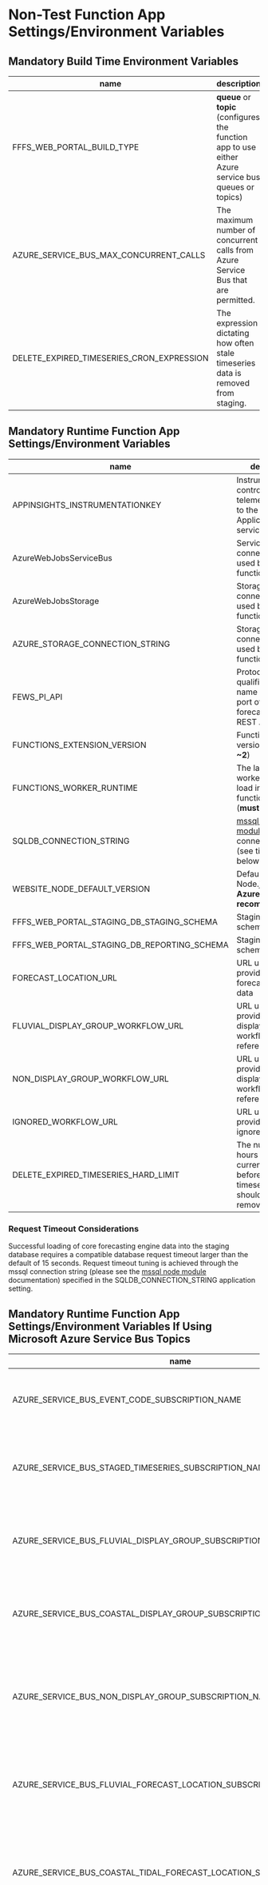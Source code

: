 # Non-Test Function App Settings/Environment Variables

## Mandatory Build Time Environment Variables

| name                                      | description                                                                                             |
|-------------------------------------------|---------------------------------------------------------------------------------------------------------|
| FFFS_WEB_PORTAL_BUILD_TYPE                | **queue** or **topic** (configures the function app to use either Azure service bus queues or topics)   |
| AZURE_SERVICE_BUS_MAX_CONCURRENT_CALLS    | The maximum number of concurrent calls from Azure Service Bus that are permitted.                       |
| DELETE_EXPIRED_TIMESERIES_CRON_EXPRESSION | The expression dictating how often stale timeseries data is removed from staging.                       |

## Mandatory Runtime Function App Settings/Environment Variables

| name                                      | description                                                                                                                           |
|-------------------------------------------|---------------------------------------------------------------------------------------------------------------------------------------|
| APPINSIGHTS_INSTRUMENTATIONKEY            | Instrumention key controlling if telemetry is sent to the ApplicationInsights service                                                 |
| AzureWebJobsServiceBus                    | Service bus connection string used by the function app                                                                                |
| AzureWebJobsStorage                       | Storage account connection string used by the function app                                                                            |
| AZURE_STORAGE_CONNECTION_STRING           | Storage account connection string used by the function app                                                                            |
| FEWS_PI_API                               | Protocol, fully qualified domain name and optional port of the core forecasting engine REST API                                       |
| FUNCTIONS_EXTENSION_VERSION               | Functions runtime version (**must be ~2**)                                                                                            |
| FUNCTIONS_WORKER_RUNTIME                  | The language worker runtime to load in the function app (**must be node**)                                                            |
| SQLDB_CONNECTION_STRING                   | [mssql node module](https://www.npmjs.com/package/mssql) connection string (see timeout note below)                                   |
| WEBSITE_NODE_DEFAULT_VERSION              | Default version of Node.js (**Microsoft Azure default is recommended**)                                                               |
| FFFS_WEB_PORTAL_STAGING_DB_STAGING_SCHEMA | Staging, staging schema name                                                                                                          |
| FFFS_WEB_PORTAL_STAGING_DB_REPORTING_SCHEMA | Staging, reporting schema name                                                                                                      |
| FORECAST_LOCATION_URL                     | URL used to provide the forecast location data                                                                                        |
| FLUVIAL_DISPLAY_GROUP_WORKFLOW_URL        | URL used to provide the fluvial display groups workflow reference data                                                                |
| NON_DISPLAY_GROUP_WORKFLOW_URL            | URL used to provide the non display groups workflow reference data                                                                    |
| IGNORED_WORKFLOW_URL                      | URL used to provide the ignored workflows                                                                                             |
| DELETE_EXPIRED_TIMESERIES_HARD_LIMIT      | The number of hours before the current time before which all timeseries data should be removed                                        |

### Request Timeout Considerations

Successful loading of core forecasting engine data into the staging database requires a compatible database request timeout larger than the
default of 15 seconds. Request timeout tuning is achieved through the mssql connection string (please see the
[mssql node module](https://www.npmjs.com/package/mssql) documentation) specified in the SQLDB_CONNECTION_STRING application setting.

## Mandatory Runtime Function App Settings/Environment Variables If Using Microsoft Azure Service Bus Topics

| name                                                  | description                                                                                    |
|-------------------------------------------------------|------------------------------------------------------------------------------------------------|
| AZURE_SERVICE_BUS_EVENT_CODE_SUBSCRIPTION_NAME        | Subscription name associated with fews-eventcode-topic                                         |
| AZURE_SERVICE_BUS_STAGED_TIMESERIES_SUBSCRIPTION_NAME | Subscription name associated with fews-staged-timeseries-topic                                 |
| AZURE_SERVICE_BUS_FLUVIAL_DISPLAY_GROUP_SUBSCRIPTION_NAME | Subscription name associated with fews-fluvial-display-group-topic                         |
| AZURE_SERVICE_BUS_COASTAL_DISPLAY_GROUP_SUBSCRIPTION_NAME | Subscription name associated with fews-coastal-display-group-topic                         |
| AZURE_SERVICE_BUS_NON_DISPLAY_GROUP_SUBSCRIPTION_NAME | Subscription name associated with fews-non-display-group-topic (no fluvial/coastal distinction)|
| AZURE_SERVICE_BUS_FLUVIAL_FORECAST_LOCATION_SUBSCRIPTION_NAME | Subscription name associated with fews-fluvial-forecast-location-topic                 |
| AZURE_SERVICE_BUS_COASTAL_TIDAL_FORECAST_LOCATION_SUBSCRIPTION_NAME | Subscription name associated with fews-coastal-tidal-forecast-location-topic     |
| AZURE_SERVICE_BUS_COASTAL_TRITON_FORECAST_LOCATION_SUBSCRIPTION_NAME | Subscription name associated with fews-coastal-triton-forecast-location-topic   |
| AZURE_SERVICE_BUS_COASTAL_MVT_FORECAST_LOCATION_SUBSCRIPTION_NAME | Subscription name associated with fews-coastal-mvt-forecast-location-topic         |
| AZURE_SERVICE_BUS_IGNORED_WORKFLOWS_SUBSCRIPTION_NAME | Subscription name associated with fews-ignored-workflows-topic                                 |

## Redundant Legacy Runtime Function App Settings/Environment Variables

The function app settings/environment variables below are no longer used. It is recommended that they should be removed from any existing installation
accordingly.

| name                                      | description                                                                                                |
|-------------------------------------------|------------------------------------------------------------------------------------------------------------|
| FEWS_INITIAL_LOAD_HISTORY_HOURS           | Number of hours before the initial import time that core forecasting engine data should be retrieved for   |
| FEWS_LOAD_HISTORY_HOURS                   | Number of hours before subsequent import times that core forecasting engine data should be retrieved for   |
| FEWS_IMPORT_DISPLAY_GROUPS_SCHEDULE       | UNIX Cron expression controlling when time series display groups are imported                              |
| LOCATION_LOOKUP_URL                       | URL used to provide location lookup data associated with display groups                                    |
| AZURE_SERVICE_BUS_LOCATION_LOOKUP_SUBSCRIPTION_NAME | Subscription name associated with fews-location-lookup-topic                                     |
| AZURE_SERVICE_BUS_DISPLAY_GROUP_SUBSCRIPTION_NAME | Subscription name associated with fews-display-group-topic (no fluvial/coastal distinction)        |
| FEWS_LOCATION_IDS                         | Semi-colon separated list of locations used with scheduled imports                                         |
| FEWS_PLOT_ID                              | The core forecasting engine plot ID used with scheduled imports                                            |
| AZURE_SERVICE_BUS_FLUVIAL_NON_DISPLAY_GROUP_SUBSCRIPTION_NAME | Subscription name associated with fews-non-display-group-topic                         |
| AZURE_SERVICE_BUS_FORECAST_LOCATION_SUBSCRIPTION_NAME | Subscription name associated with fews-forecast-location-topic                                 |

## Optional Runtime Function App Settings/Environment Variables

| name                         | description                                                                                                                                                                |
|------------------------------|----------------------------------------------------------------------------------------------------------------------------------------------------------------------------|
| SQLDB_LOCK_TIMEOUT           | Time limit for database lock acquisition in milliseconds (defaults to 6500ms)                                                                                              |
| FEWS_START_TIME_OFFSET_HOURS | Number of hours before task completion time that core forecasting engine data should be retrieved for (defaults to 12)                                                     |
| FEWS_END_TIME_OFFSET_HOURS   | Number of hours after task completion time that core forecasting engine data should be retrieved for (defaults to 120)                                                     |
| DELETE_EXPIRED_TIMESERIES_SOFT_LIMIT | The number of hours before the current time before which all completed status timeseries data should be removed (defaults to DELETE_EXPIRED_TIMESERIES_HARD_LIMIT) |
